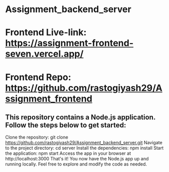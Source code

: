 # Assignment_backend_server

# Frontend Live-link: https://assignment-frontend-seven.vercel.app/
# Frontend Repo: https://github.com/rastogiyash29/Assignment_frontend

## This repository contains a Node.js application. Follow the steps below to get started:

Clone the repository: git clone https://github.com/rastogiyash29/Assignment_backend_server.git
Navigate to the project directory: cd server
Install the dependencies: npm install
Start the application: npm start
Access the app in your browser at http://localhost:3000
That's it! You now have the Node.js app up and running locally. Feel free to explore and modify the code as needed.
